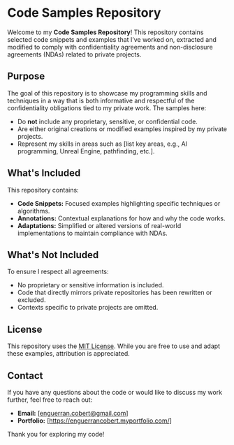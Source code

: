 # Code Samples Repository

Welcome to my **Code Samples Repository**! This repository contains selected code snippets and examples that I’ve worked on, extracted and modified to comply with confidentiality agreements and non-disclosure agreements (NDAs) related to private projects.  

## Purpose  
The goal of this repository is to showcase my programming skills and techniques in a way that is both informative and respectful of the confidentiality obligations tied to my private work. The samples here:  
- Do **not** include any proprietary, sensitive, or confidential code.  
- Are either original creations or modified examples inspired by my private projects.  
- Represent my skills in areas such as [list key areas, e.g., AI programming, Unreal Engine, pathfinding, etc.].  

## What's Included  
This repository contains:  
- **Code Snippets:** Focused examples highlighting specific techniques or algorithms.  
- **Annotations:** Contextual explanations for how and why the code works.  
- **Adaptations:** Simplified or altered versions of real-world implementations to maintain compliance with NDAs.  

## What's Not Included  
To ensure I respect all agreements:  
- No proprietary or sensitive information is included.  
- Code that directly mirrors private repositories has been rewritten or excluded.  
- Contexts specific to private projects are omitted.  

## License  
This repository uses the [MIT License](LICENSE). While you are free to use and adapt these examples, attribution is appreciated.  

## Contact  
If you have any questions about the code or would like to discuss my work further, feel free to reach out:  
- **Email:** [enguerran.cobert@gmail.com]  
- **Portfolio:** [https://enguerrancobert.myportfolio.com/]  

Thank you for exploring my code!  
